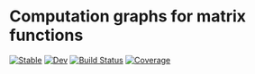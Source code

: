 # Computation graphs for matrix functions

[![Stable](https://img.shields.io/badge/docs-stable-blue.svg)](https://jarlebring.github.io/GraphMatFun.jl/stable)
[![Dev](https://img.shields.io/badge/docs-dev-blue.svg)](https://jarlebring.github.io/GraphMatFun.jl/dev)
[![Build Status](https://travis-ci.com/matrixfunctions/GraphMatFun.jl.svg?token=1D6L5XDzryqshBZ5ijUH&branch=main)](https://travis-ci.com/matrixfunctions/GraphMatFun.jl)
[![Coverage](https://codecov.io/gh/jarlebring/GraphMatFun.jl/branch/master/graph/badge.svg)](https://codecov.io/gh/jarlebring/GraphMatFun.jl)
